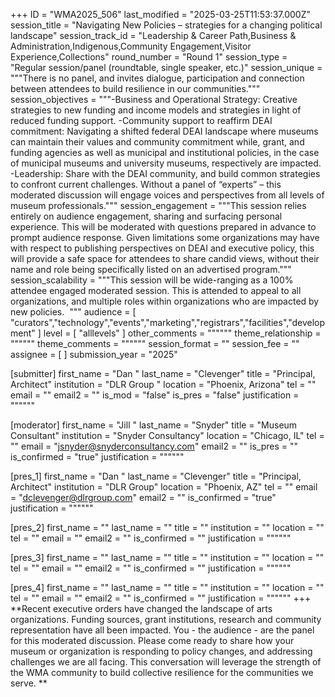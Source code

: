 +++
ID = "WMA2025_506"
last_modified = "2025-03-25T11:53:37.000Z"
session_title = "Navigating New Policies – strategies for a changing political landscape"
session_track_id = "Leadership & Career Path,Business & Administration,Indigenous,Community Engagement,Visitor Experience,Collections"
round_number = "Round 1"
session_type = "Regular session/panel (roundtable, single speaker, etc.)"
session_unique = """There is no panel, and invites dialogue, participation and connection between attendees to build resilience in our communities."""
session_objectives = """-Business and Operational Strategy: Creative strategies to new funding and income models and strategies in light of reduced funding support.
-Community support to reaffirm DEAI commitment: Navigating a shifted federal DEAI landscape where museums can maintain their values and community commitment while, grant, and funding agencies as well as municipal and institutional policies, in the case of municipal museums and university museums, respectively are impacted. 
  -Leadership: Share with the DEAI community, and build common strategies to confront current challenges. Without a panel of “experts” – this moderated discussion will engage voices and perspectives from all levels of museum professionals."""
session_engagement = """This session relies entirely on audience engagement, sharing and surfacing personal experience. This will be moderated with questions prepared in advance to prompt audience response. Given limitations some organizations may have with respect to publishing perspectives on DEAI and executive policy, this will provide a safe space for attendees to share candid views, without their name and role being specifically listed on an advertised program."""
session_scalability = """This session will be wide-ranging as a 100% attendee engaged moderated session. This is attended to appeal to all organizations, and multiple roles within organizations who are impacted by new policies. 
"""
audience = [ "curators","technology","events","marketing","registrars","facilities","development" ]
level = [ "alllevels" ]
other_comments = """"""
theme_relationship = """"""
theme_comments = """"""
session_format = ""
session_fee = ""
assignee = [  ]
submission_year = "2025"

[submitter]
first_name = "Dan "
last_name = "Clevenger"
title = "Principal, Architect"
institution = "DLR Group "
location = "Phoenix, Arizona"
tel = ""
email = ""
email2 = ""
is_mod = "false"
is_pres = "false"
justification = """"""

[moderator]
first_name = "Jill "
last_name = "Snyder"
title = "Museum Consultant"
institution = "Snyder Consultancy"
location = "Chicago, IL"
tel = ""
email = "jsnyder@snyderconsultancy.com"
email2 = ""
is_pres = ""
is_confirmed = "true"
justification = """"""

[pres_1]
first_name = "Dan "
last_name = "Clevenger"
title = "Principal, Architect"
institution = "DLR Group"
location = "Phoenix, AZ"
tel = ""
email = "dclevenger@dlrgroup.com"
email2 = ""
is_confirmed = "true"
justification = """"""

[pres_2]
first_name = ""
last_name = ""
title = ""
institution = ""
location = ""
tel = ""
email = ""
email2 = ""
is_confirmed = ""
justification = """"""

[pres_3]
first_name = ""
last_name = ""
title = ""
institution = ""
location = ""
tel = ""
email = ""
email2 = ""
is_confirmed = ""
justification = """"""

[pres_4]
first_name = ""
last_name = ""
title = ""
institution = ""
location = ""
tel = ""
email = ""
email2 = ""
is_confirmed = ""
justification = """"""
+++
**Recent executive orders have changed the landscape of arts organizations. Funding sources, grant institutions, research and community representation have all been impacted. You - the audience - are the panel for this moderated discussion. Please come ready to share how your museum or organization is responding to policy changes, and addressing challenges we are all facing. This conversation will leverage the strength of the WMA community to build collective resilience for the communities we serve. **
